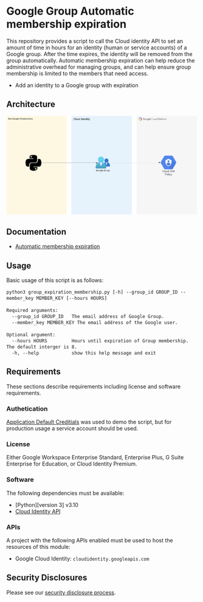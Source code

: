 # Google Group Automatic membership expiration
This repository provides a script to call the Cloud identity API to set an amount of time in hours for an identity (human or service accounts) of a Google group. After the time expires, the identity will be removed from the group automatically. Automatic membership expiration can help reduce the administrative overhead for managing groups, and can help ensure group membership is limited to the members that need access.

- Add an identity to a Google group with expiration

## Architecture
![Automatic membership expiration](diagram/google_expire.png)

## Documentation
- [Automatic membership expiration](https://workspaceupdates.googleblog.com/2021/02/automatic-membership-expiration-google-groups-generally-available.html)

## Usage

Basic usage of this script is as follows:
```
python3 group_expiration_membership.py [-h] --group_id GROUP_ID --member_key MEMBER_KEY [--hours HOURS]

Required arguments:
  --group_id GROUP_ID   The email address of Google Group.
  --member_key MEMBER_KEY The email address of the Google user.

Optional argument:
  --hours HOURS         Hours until expiration of Group membership. The default interger is 8.
  -h, --help            show this help message and exit
```

## Requirements

These sections describe requirements including license and software requirements.

### Authetication
[Application Default Creditials](https://cloud.google.com/docs/authentication/application-default-credentials) was used to demo the script, but for production usage a service account should be used. 

### License

Either Google Workspace Enterprise Standard, Enterprise Plus, G Suite Enterprise for Education, or Cloud Identity Premium.

### Software

The following dependencies must be available:

- [Python][version 3] v3.10
- [Cloud Identity API](https://cloud.google.com/identity/docs/reference/rest)

### APIs

A project with the following APIs enabled must be used to host the
resources of this module:

- Google Cloud Identity: `cloudidentity.googleapis.com`

## Security Disclosures

Please see our [security disclosure process](./SECURITY.md).
